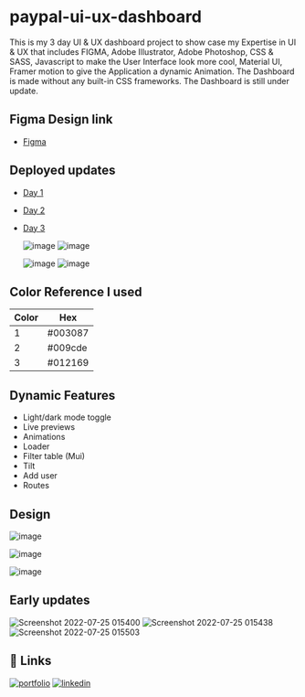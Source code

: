 
# paypal-ui-ux-dashboard


This is my 3 day UI & UX dashboard project to show case my Expertise in UI & UX that includes FIGMA, Adobe Illustrator, Adobe Photoshop, CSS & SASS, Javascript to make the User Interface look more cool, Material UI, Framer motion to give the Application a dynamic Animation. The Dashboard is made without any built-in CSS frameworks. The Dashboard is still under update.

## Figma Design link

 - [Figma]( https://www.figma.com/file/DhgWVfPZ3xv42bZjvXofmF/Untitled?node-id=1%3A5)
  

## Deployed updates

 - [Day 1](https://siddharth-paypal-uiux1.netlify.app/)
 - [Day 2]( https://siddharth-paypal-uiux2.netlify.app/)
 - [Day 3](https://siddharth-paypal-uiux.netlify.app/)
 
      ![image](https://user-images.githubusercontent.com/62851444/180928815-e00d0701-8be8-402b-a78a-b31b814ffabb.png)
      ![image](https://user-images.githubusercontent.com/62851444/181017775-f275bdec-38dd-4d22-9c21-ed1a29d4515d.png)


      ![image](https://user-images.githubusercontent.com/62851444/180860921-51560f82-74de-4959-9582-08228b32d5ac.png)
      ![image](https://user-images.githubusercontent.com/62851444/180860969-a8d0218b-48b5-4ab5-8bf5-14ae425e4451.png)
## Color Reference I used

| Color             | Hex                                                                |
| ----------------- | ------------------------------------------------------------------ |
|   1 |  #003087 |
|  2 |  #009cde |
| 3 |   #012169 |
 


## Dynamic Features

- Light/dark mode toggle
- Live previews
- Animations
- Loader
- Filter table (Mui)
- Tilt
- Add user
- Routes
 
## Design

![image](https://user-images.githubusercontent.com/62851444/181012407-8d2dd894-6991-4bc5-beaa-bc0481de44c3.png)

 ![image](https://user-images.githubusercontent.com/62851444/180849446-b9a66ef7-fd3c-43bd-8d30-ce12a5be6bd8.png)

![image](https://user-images.githubusercontent.com/62851444/180864143-f8db390f-8c2d-4eee-b51e-c8434f9fa00d.png)


## Early updates 

![Screenshot 2022-07-25 015400](https://user-images.githubusercontent.com/62851444/180665570-388c5eea-7997-4373-ad98-cf267298639f.png)
![Screenshot 2022-07-25 015438](https://user-images.githubusercontent.com/62851444/180665573-5c8076a3-99ca-436b-94dc-cffc35ae81c5.png)
![Screenshot 2022-07-25 015503](https://user-images.githubusercontent.com/62851444/180665577-3dd3179e-a3c6-4fd2-9ee7-55d6b44ab296.png)

  
## 🔗 Links
[![portfolio](https://img.shields.io/badge/my_portfolio-000?style=for-the-badge&logo=ko-fi&logoColor=white)](https://siddharth-me-uiux.netlify.app/)
[![linkedin](https://img.shields.io/badge/linkedin-0A66C2?style=for-the-badge&logo=linkedin&logoColor=white)](https://www.linkedin.com/in/siddharth-p-193125201/)


